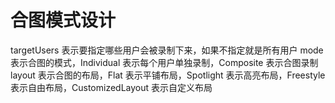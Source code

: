 # 合图模式设计

targetUsers 表示要指定哪些用户会被录制下来，如果不指定就是所有用户
mode 表示合图的模式，Individual 表示每个用户单独录制，Composite 表示合图录制
layout 表示合图的布局，Flat 表示平铺布局，Spotlight 表示高亮布局，Freestyle 表示自由布局，CustomizedLayout 表示自定义布局
